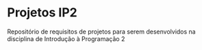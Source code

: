 # Projetos IP2
Repositório de requisitos de projetos para serem desenvolvidos na disciplina de Introdução à Programação 2
